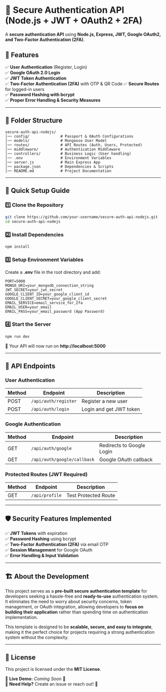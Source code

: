 # 🔐 Secure Authentication API (Node.js + JWT + OAuth2 + 2FA)

A **secure authentication API** using **Node.js, Express, JWT, Google OAuth2, and Two-Factor Authentication (2FA)**.

## 🚀 Features
✅ **User Authentication** (Register, Login)  
✅ **Google OAuth 2.0 Login**  
✅ **JWT Token Authentication**  
✅ **Two-Factor Authentication (2FA)** with OTP & QR Code
✅ **Secure Routes** for logged-in users  
✅ **Password Hashing with bcrypt**  
✅ **Proper Error Handling & Security Measures**  

---

## 📂 Folder Structure
```
secure-auth-api-nodejs/
│── config/              # Passport & OAuth Configurations
│── models/              # Mongoose User Model
│── routes/              # API Routes (Auth, Users, Protected)
│── middleware/          # Authentication Middleware
│── controllers/         # Business Logic (User handling)
│── .env                 # Environment Variables
│── server.js            # Main Express App
│── package.json         # Dependencies & Scripts
│── README.md            # Project Documentation
```

---

## 🚀 Quick Setup Guide  

### 1️⃣ Clone the Repository  
```bash
git clone https://github.com/your-username/secure-auth-api-nodejs.git
cd secure-auth-api-nodejs
```

### 2️⃣ Install Dependencies  
```bash
npm install
```

### 3️⃣ Setup Environment Variables  
Create a **.env** file in the root directory and add:  
```env
PORT=5000
MONGO_URI=your_mongodb_connection_string
JWT_SECRET=your_jwt_secret
GOOGLE_CLIENT_ID=your_google_client_id
GOOGLE_CLIENT_SECRET=your_google_client_secret
EMAIL_SERVICE=email_service_for_2fa
EMAIL_USER=your_email
EMAIL_PASS=your_email_password (App Password)
```

### 4️⃣ Start the Server  
```bash
npm run dev
```
🚀 Your API will now run on **http://localhost:5000**  

---

## 🔗 API Endpoints  

### **User Authentication**  
| Method | Endpoint             | Description                 |
|--------|----------------------|-----------------------------|
| POST   | `/api/auth/register` | Register a new user        |
| POST   | `/api/auth/login`    | Login and get JWT token    |

### **Google Authentication**  
| Method | Endpoint                | Description                     |
|--------|-------------------------|---------------------------------|
| GET    | `/api/auth/google`       | Redirects to Google Login      |
| GET    | `/api/auth/google/callback` | Google OAuth callback         |

### **Protected Routes (JWT Required)**  
| Method | Endpoint            | Description          |
|--------|---------------------|----------------------|
| GET    | `/api/profile`    | Test Protected Route |

---

## 🛡 Security Features Implemented  
✅ **JWT Tokens** with expiration  
✅ **Password Hashing** using bcrypt  
✅ **Two-Factor Authentication (2FA)** via email OTP  
✅ **Session Management** for Google OAuth  
✅ **Error Handling & Input Validation**  

---

## 🏗 About the Development
This project serves as a **pre-built secure authentication template** for developers seeking a hassle-free and **ready-to-use** authentication system. It eliminates the need to worry about security concerns, token management, or OAuth integration, allowing developers to **focus on building their application** rather than spending time on authentication implementation. 

This template is designed to be **scalable, secure, and easy to integrate**, making it the perfect choice for projects requiring a strong authentication system without the complexity.

---

## 📜 License  
This project is licensed under the **MIT License**.  

🔗 **Live Demo:** _Coming Soon_ 🚀  
💬 **Need Help?** Create an issue or reach out! 🎯
